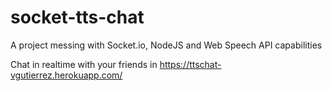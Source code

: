 # socket-tts-chat
A project messing with Socket.io, NodeJS and Web Speech API capabilities


Chat in realtime with your friends in https://ttschat-vgutierrez.herokuapp.com/
